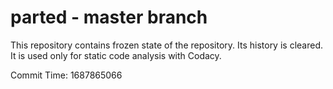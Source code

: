 # parted - master branch

This repository contains frozen state of the repository.
Its history is cleared. It is used only for static code
analysis with Codacy.

Commit Time: 1687865066